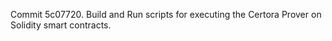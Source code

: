 Commit 5c07720.                    Build and Run scripts for executing the Certora Prover on Solidity smart contracts.